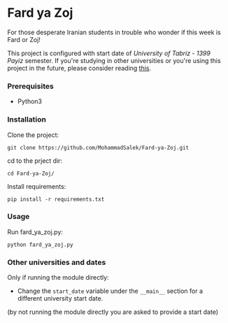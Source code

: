 # Fard ya Zoj
For those desperate Iranian students in trouble who wonder if this week is Fard or Zoj!

This project is configured with start date of *University of Tabriz - 1399 Payiz* semester. If you're studying in other universities or you're using this project in the future, please consider reading [this](#Other-universities-and-dates).

### Prerequisites

- Python3

### Installation

Clone the project:

`git clone https://github.com/MohammadSalek/Fard-ya-Zoj.git`

cd to the prject dir:

`cd Fard-ya-Zoj/`

Install requirements:

`pip install -r requirements.txt`

### Usage

Run fard_ya_zoj.py:

`python fard_ya_zoj.py`

### Other universities and dates

Only if running the module directly:
- Change the `start_date` variable under the `__main__` section for a different university start date.

(by not running the module directly you are asked to provide a start date)
